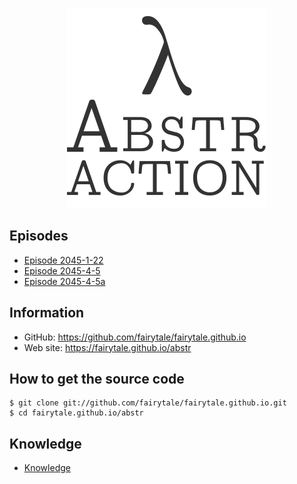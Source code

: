 <!-- IGNORE
<p align="center" class="file-vars">
(* -*- title: "λ Abstraction"; theme: "百合" -*- *)
</p>
IGNORE -->

<p align="center"><a href="./"><img id="logo" 
src="abstr-logo.png" width="320px" height="320px" /></a></p>

## Episodes

* [Episode 2045-1-22](ep2045-1-22.md)
* [Episode 2045-4-5](ep2045-4-5.md)
* [Episode 2045-4-5a](ep2045-4-5a.md)

## Information

* GitHub: <https://github.com/fairytale/fairytale.github.io>
* Web site: <https://fairytale.github.io/abstr>

## How to get the source code

```
$ git clone git://github.com/fairytale/fairytale.github.io.git
$ cd fairytale.github.io/abstr
```

## Knowledge

* [Knowledge](knowledge.md)
